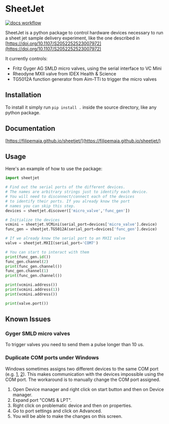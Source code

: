 # SheetJet
[![docs workflow](https://github.com/FilipeMaia/sheetjet/actions/workflows/documentation.yml/badge.svg)](https://filipemaia.github.io/sheetjet/)

SheetJet is a python package to control hardware devices necessary to run a sheet jet sample delivery experiment, like the one described in [https://doi.org/10.1107/S2052252523007972](https://doi.org/10.1107/S2052252523007972)

It currently controls:
-  Fritz Gyger AG SMLD micro valves, using the serial interface to VC Mini
- Rheodyne MXII valve from IDEX Health & Science
- TG5012A function generator from Aim-TTi to trigger the micro valves

## Installation

To install it simply run `pip install .` inside the source directory, like any python package.

## Documentation

[https://filipemaia.github.io/sheetjet/](https://filipemaia.github.io/sheetjet/)

## Usage

Here's an example of how to use the package:

```python
import sheetjet

# Find out the serial ports of the different devices.
# The names are arbitrary strings just to identify each device.
# You will need to disconnect/connect each of the devices
# to identify their ports. If you already know the port 
# names you can skip this step.
devices = sheetjet.discover(['micro_valve','func_gen'])

# Initialize the devices
vcmini = sheetjet.VCMini(serial_port=devices['micro_valve'].device)
func_gen = sheetjet.TG5012A(serial_port=devices['func_gen'].device)

# If we already know the serial port to an MXII valve
valve = sheetjet.MXII(serial_port='COM7')

# You can start to interact with them
print(func_gen.id())
func_gen.channel(2)
print(func_gen.channel())
func_gen.channel(1)
print(func_gen.channel())

print(vcmini.address())
print(vcmini.address(1))
print(vcmini.address())

print(valve.port())


```

## Known Issues

### Gyger SMLD micro valves

To trigger valves you need to send them a pulse longer than 10 us.

### Duplicate COM ports under Windows

Windows sometimes assigns two different devices to the same COM port (e.g. [1](https://superuser.com/questions/1587613/windows-10-two-serial-usb-devices-were-given-an-identical-port-number), [2](https://answers.microsoft.com/en-us/windows/forum/all/com-port-changes-and-same-for-two-devices-after/84837db6-2ef3-4fa6-9568-47e8805bd290)). This makes communication with the devices impossible using the COM port.
The workaround is to manually change the COM port assigned.
1. Open Device manager and right click on start button
and then on Device manager.
2. Expand port "COMS & LPT".
3. Right click on problematic device and then on properties.
4. Go to port settings and click on Advanced.
5. You will be able to make the changes on this screen.

